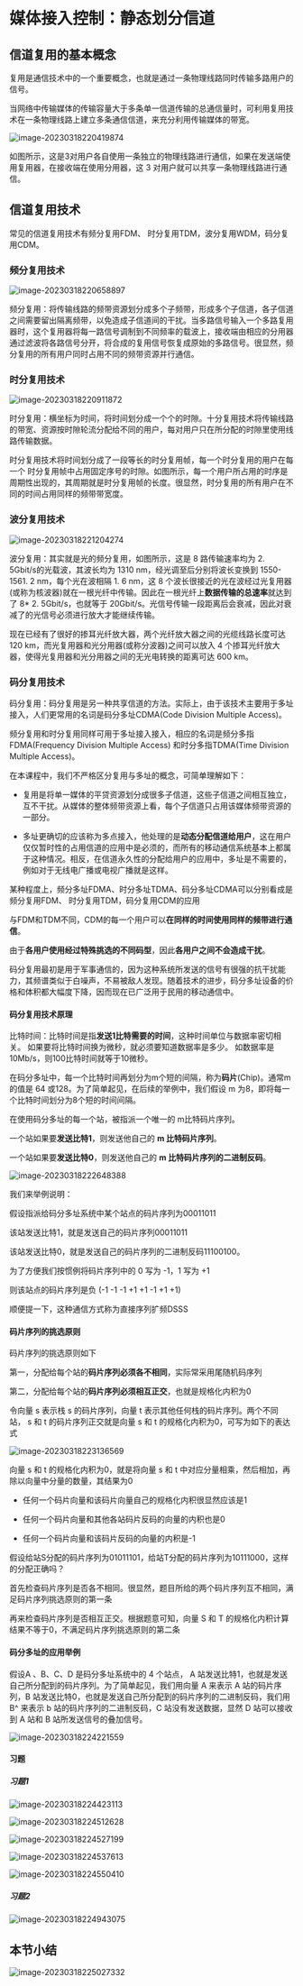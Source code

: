 # 媒体接入控制：静态划分信道

## 信道复用的基本概念

复用是通信技术中的一个重要概念，也就是通过一条物理线路同时传输多路用户的信号。

当网络中传输媒体的传输容量大于多条单一信道传输的总通信量时，可利用复用技术在一条物理线路上建立多条通信信道，来充分利用传输媒体的带宽。

![image-20230318220419874](./assets/image-20230318220419874.png)

如图所示，这是3对用户各自使用一条独立的物理线路进行通信，如果在发送端使用复用器，在接收端在使用分用器，这 3 对用户就可以共享一条物理线路进行通信。

## 信道复用技术

常见的信道复用技术有频分复用FDM、 时分复用TDM，波分复用WDM，码分复用CDM。

### 频分复用技术

![image-20230318220658897](./assets/image-20230318220658897.png)

频分复用：将传输线路的频带资源划分成多个子频带，形成多个子信道，各子信道之间需要留出隔离频带，以免造成子信道间的干扰。当多路信号输入一个多路复用器时，这个复用器将每一路信号调制到不同频率的载波上，接收端由相应的分用器通过滤波将各路信号分开，将合成的复用信号恢复成原始的多路信号。很显然，频分复用的所有用户同时占用不同的频带资源并行通信。

### 时分复用技术

![image-20230318220911872](./assets/image-20230318220911872.png)

时分复用：横坐标为时间，将时间划分成一个个的时隙。十分复用技术将传输线路的带宽、资源按时隙轮流分配给不同的用户，每对用户只在所分配的时隙里使用线路传输数据。 

时分复用技术将时间划分成了一段等长的时分复用帧，每一个时分复用的用户在每一个 时分复用帧中占用固定序号的时隙。如图所示，每一个用户所占用的时序是周期性出现的，其周期就是时分复用帧的长度。很显然，时分复用的所有用户在不同的时间占用同样的频带带宽度。

### 波分复用技术

![image-20230318221204274](./assets/image-20230318221204274.png)

波分复用：其实就是光的频分复用，如图所示，这是 8 路传输速率均为 2. 5Gbit/s的光载波，其波长均为 1310 nm，经光调至后分别将波长变换到 1550- 1561. 2 nm，每个光在波相隔 1. 6 nm，这 8 个波长很接近的光在波经过光复用器(或称为核波器)就在一根光纤中传输。因此在一根光纤上**数据传输的总速率**就达到了 8* 2. 5Gbit/s，也就等于 20Gbit/s。光信号传输一段距离后会衰减，因此对衰减了的光信号必须进行放大才能继续传输。

现在已经有了很好的掺耳光纤放大器，两个光纤放大器之间的光缆线路长度可达 120 km，而光复用器和光分用器(或称分波器)之间可以放入 4 个掺耳光纤放大器，使得光复用器和光分用器之间的无光电转换的距离可达 600 km。

### 码分复用技术

码分复用：码分复用是另一种共享信道的方法。实际上，由于该技术主要用于多址接入，人们更常用的名词是码分多址CDMA(Code Division Multiple Access)。

频分复用和时分复用同样可用于多址接入接入，相应的名词是频分多指 FDMA(Frequency Division Multiple Access) 和时分多指TDMA(Time Division Multiple Access)。

在本课程中，我们不严格区分复用与多址的概念，可简单理解如下：

- 复用是将单一媒体的平贷资源划分成很多子信道，这些子信道之间相互独立，互不干扰。从媒体的整体频带资源上看，每个子信道只占用该媒体频带资源的一部分。

- 多址更确切的应该称为多点接入，他处理的是**动态分配信道给用户**，这在用户仅仅暂时性的占用信道的应用中是必须的，而所有的移动通信系统基本上都属于这种情况。相反，在信道永久性的分配给用户的应用中，多址是不需要的，例如对于无线电广播或电视广播就是这样。



某种程度上，频分多址FDMA、时分多址TDMA、码分多址CDMA可以分别看成是频分复用FDM、 时分复用TDM，码分复用CDM的应用

与FDM和TDM不同，CDM的每一个用户可以**在同样的时间使用同样的频带进行通信**。

由于**各用户使用经过特殊挑选的不同码型**，因此**各用户之间不会造成干扰**。

码分复用最初是用于军事通信的，因为这种系统所发送的信号有很强的抗干扰能力，其频谱类似于白噪声，不易被敌人发现。随着技术的进步，码分多址设备的价格和体积都大幅度下降，因而现在已广泛用于民用的移动通信中。

#### 码分复用技术原理

比特时间：比特时间是指**发送1比特需要的时间**，这种时间单位与数据率密切相关。 如果要将比特时间换为微秒，就必须要知道数据率是多少。 如数据率是10Mb/s，则100比特时间就等于10微秒。

在码分多址中，每一个比特时间再划分为m个短的间隔，称为**码片**(Chip)。通常m的值是 64 或128。为了简单起见，在后续的举例中，我们假设 m 为8，即将每一个比特时间划分为8个短的时间间隔。

在使用码分多址的每一个站，被指派一个唯一的 m比特码片序列。

一个站如果要**发送比特1**，则发送他自己的 **m 比特码片序列**。

一个站如果要**发送比特0**，则发送他自己的 **m 比特码片序列的二进制反码**。

![image-20230318222648388](./assets/image-20230318222648388.png)

我们来举例说明：

假设指派给码分多址系统中某个站点的码片序列为00011011

该站发送比特1，就是发送自己的码片序列00011011

该站发送比特0，就是发送自己的码片序列的二进制反码11100100。

为了方便我们按惯例将码片序列中的 0 写为 -1，1 写为 +1

则该站点的码片序列是负 (-1 -1 -1 +1 +1 -1 +1 +1)

顺便提一下，这种通信方式称为直接序列扩频DSSS

#### 码片序列的挑选原则

 码片序列的挑选原则如下

第一，分配给每个站的**码片序列必须各不相同**，实际常采用尾随机码序列

第二，分配给每个站的**码片序列必须相互正交**，也就是规格化内积为0

令向量 s 表示栈 s 的码片序列，向量 t 表示其他任何栈的码片序列。两个不同站， s 和 t 的码片序列正交就是向量 s 和 t 的规格化内积为0，可写为如下的表达式

![image-20230318223136569](./assets/image-20230318223136569.png)

向量 s 和 t 的规格化内积为0，就是将向量 s 和 t 中对应分量相乘，然后相加，再除以向量中分量的数量，其结果为0

- 任何一个码片向量和该码片向量自己的规格化内积很显然应该是1

- 任何一个码片向量和其他各站码片反码的向量的内积也是0

- 任何一个码片向量和该码片反码的向量的内积是-1

假设给站S分配的码片序列为01011101，给站T分配的码片序列为10111000，这样的分配正确吗？

首先检查码片序列是否各不相同。很显然，题目所给的两个码片序列互不相同，满足码片序列挑选原则的第一条

再来检查码片序列是否相互正交。根据题意可知，向量 S 和 T 的规格化内积计算结果不等于0，不满足码片序列挑选原则的第二条

#### 码分多址的应用举例

假设A 、B、C、D 是码分多址系统中的 4 个站点， A 站发送比特1，也就是发送自己所分配到的码片序列。为了简单起见，我们用向量 A 来表示 A 站的码片序列，B 站发送比特0，也就是发送自己所分配到的码片序列的二进制反码，我们用 B^ 来表示 b 站的码片序列的二进制反码，C 站没有发送数据，显然 D 站可以接收到 A 站和 B 站所发送信号的叠加信号。

![image-20230318224221559](./assets/image-20230318224221559.png)

#### 习题

##### 习题1

![image-20230318224423113](./assets/image-20230318224423113.png)

![image-20230318224512628](./assets/image-20230318224512628.png)

![image-20230318224527199](./assets/image-20230318224527199.png)

![image-20230318224537613](./assets/image-20230318224537613.png)

![image-20230318224550410](./assets/image-20230318224550410.png)

##### 习题2

![image-20230318224943075](./assets/image-20230318224943075.png)

## 本节小结

![image-20230318225027332](./assets/image-20230318225027332.png)